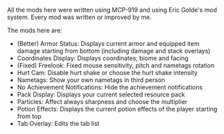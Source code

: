 All the mods here were written using MCP-919 and using Eric Golde's mod system.
Every mod was written or improved by me.

The mods here are:

- (Better) Armor Status: Displays current armor and equipped item damage starting from bottom (including damage and stack overlays)
- Coordinates Display: Displays coordinates, biome and facing
- (Fixed) Freelook: Fixed mouse sensitivity, pitch and nametags rotation
- Hurt Cam: Disable hurt shake or choose the hurt shake intensity
- Nametags: Show your own nametags in third person
- No Achievement Notifications: Hide the achievement notifications
- Pack Display: Displays your current selected resource pack
- Particles: Affect always sharpness and choose the multiplier
- Potion Effects: Displays the current potion effects of the player starting from top
- Tab Overlay: Edits the tab list
